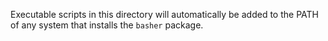 Executable scripts in this directory will automatically be added to the PATH
of any system that installs the `basher` package.
